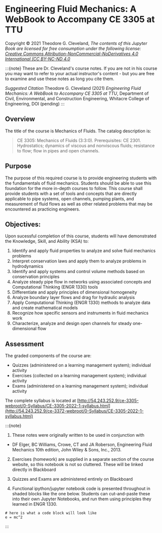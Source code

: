 # Engineering Fluid Mechanics: A WebBook to Accompany CE 3305 at TTU

Copyright © 2021 Theodore G. Cleveland, *The contents of this Jupyter Book are licensed for free consumption under the following license: [Creative Commons Attribution-NonCommercial-NoDerivatives 4.0 International (CC BY-NC-ND 4.0](https://creativecommons.org/licenses/by-nc-nd/4.0/)*

:::{note}
These are Dr. Cleveland's course notes.  If you are not in his course you may want to refer to your actual instructor's content - but you are free to examine and use these notes as long you cite them.

*Suggested Citation* Theodore G. Cleveland (2021) *Engineering Fluid Mechanics: A WebBook to Accompany CE 3305 at TTU*, Department of Civil, Environmental, and Construction Engineering, Whitacre College of Engineering, DOI (pending) 
:::

## Overview
The title of the course is Mechanics of Fluids.  The catalog description is: 
> CE 3305: Mechanics of Fluids (3:3:0).  Prerequisites: CE 2301.  Hydrostatics; dynamics of viscous and nonviscous fluids; resistance to flow; flow in pipes and open channels.

## Purpose
The purpose of this required course is to provide engineering students with the fundamentals of fluid mechanics.  Students should be able to use this foundation for the more in-depth courses to follow.  This course shall provide students with a set of tools and concepts that are directly applicable to pipe systems, open channels, pumping plants, and measurement of fluid flows as well as other related problems that may be encountered as practicing engineers. 

## Objectives:
Upon sucessful completion of this course, students will have demonstrated the Knowledge, Skill, and Ability (KSA) to:

1. Identify and apply fluid properties to analyze and solve fluid mechanics problems
2. Interpret conservation laws and apply them to analyze problems in hydrodynamics
3. Identify and apply systems and control volume methods based on conservation principles
4. Analyze steady pipe flow in networks using associated concepts and Computational Thinking (ENGR 1330) tools
5. Differentiate and apply principles of dimensional homogeneity
6. Analyze boundary layer flows and drag for hydraulic analysis
7. Apply Computational Thinking (ENGR 1330) methods to analyze data and create mathematical models
8. Recognize how specific sensors and instruments in fluid mechanics work
9. Characterize, analyze and design open channels for steady one-dimensional flow

## Assessment

The graded components of the course are:

- Quizzes (administered on a learning management system); individual activity
- Exercises (collected on a learning management system); individual activity
- Exams (administered on a learning management system); individual activity

The complete syllabus is located at [http://54.243.252.9/ce-3305-webroot/0-Syllabus/CE-3305-2022-1-syllabus.html](http://54.243.252.9/ce-3372-webroot/0-Syllabus/CE-3305-2022-1-syllabus.html)

:::{note}
1. These notes were originally written to be used in conjunction with 

- DF Elger, BC Williams, Crowe, CT and JA Roberson, Engineering Fluid Mechanics 10th edition, John Wiley & Sons, Inc., 2013.

2. Exercises (homework) are supplied in a separate section of the course website, so this notebook is not so cluttered.  These will be linked directly in Blackboard

3. Quizzes and Exams are administered entirely on Blackboard

4. Functional ipython/jupyter notebook code is presented throughout in shaded blocks like the one below. Students can cut-and-paste these into their own Jupyter Notebooks, and run them using principles they learned in ENGR 1330.
```
# here is what a code block will look like
e = mc^2
```
 

:::


